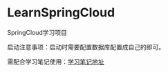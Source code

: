 # LearnSpringCloud
SpringCloud学习项目

启动注意事项：启动时需要配置数据库配置成自己的即可。

需配合学习笔记使用：[学习笔记地址](https://www.cnblogs.com/yhr520/p/15766098.html)
